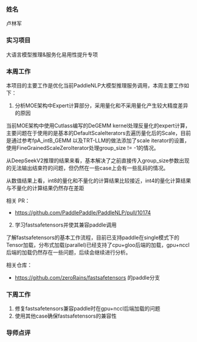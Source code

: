 ### 姓名

卢林军

### 实习项目

大语言模型推理&服务化易用性提升专项

### 本周工作

本项目的主要工作是优化当前PaddleNLP大模型推理服务调用，本周主要工作如下：


1. 分析MOE架构中Expert计算部分，采用量化和不采用量化产生较大精度差异的原因

当前MOE架构中使用Cutlass编写的DeGEMM kernel处理反量化的expert计算，主要问题在于使用的是基本的DefaultScaleIterators去遍历量化后的Scale，目前是通过参考fpA_intB_GEMM 以及TRT-LLM的做法添加了scale iterator的设置，使用FineGrainedScaleZeroIterator处理group_size != -1的情况。

从DeepSeekV2推理的结果来看，基本解决了之前直接传入group_size参数出现的无法输出结束符的问题，但仍然在一些case上会有一些乱码的情况。

从数值结果上看，int8的量化和不量化的计算结果比较接近，int4的量化计算结果与不量化的计算结果仍然存在差距

相关 PR：

- https://github.com/PaddlePaddle/PaddleNLP/pull/10174

2. 学习fastsafetensors并使其兼容paddle调用

了解fastsafetensors的基本工作流程，目前已支持paddle在single模式下的Tensor加载，分布式加载(parallel)已经支持了cpu+gloo后端的加载，gpu+nccl后端的加载仍然存在一些问题，后续会继续进行分析。


相关仓库：

- https://github.com/zeroRains/fastsafetensors 的paddle分支


### 下周工作

1. 修复fastsafetensors兼容paddle时在gpu+nccl后端加载的问题
2. 使用其他case确保fastsafetensors的兼容性

### 导师点评



